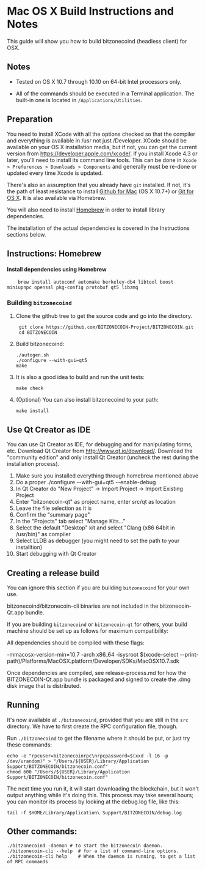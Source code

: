 Mac OS X Build Instructions and Notes
====================================
This guide will show you how to build bitzonecoind (headless client) for OSX.

Notes
-----

* Tested on OS X 10.7 through 10.10 on 64-bit Intel processors only.

* All of the commands should be executed in a Terminal application. The
built-in one is located in `/Applications/Utilities`.

Preparation
-----------

You need to install XCode with all the options checked so that the compiler
and everything is available in /usr not just /Developer. XCode should be
available on your OS X installation media, but if not, you can get the
current version from https://developer.apple.com/xcode/. If you install
Xcode 4.3 or later, you'll need to install its command line tools. This can
be done in `Xcode > Preferences > Downloads > Components` and generally must
be re-done or updated every time Xcode is updated.

There's also an assumption that you already have `git` installed. If
not, it's the path of least resistance to install [Github for Mac](https://mac.github.com/)
(OS X 10.7+) or
[Git for OS X](https://code.google.com/p/git-osx-installer/). It is also
available via Homebrew.

You will also need to install [Homebrew](http://brew.sh) in order to install library
dependencies.

The installation of the actual dependencies is covered in the Instructions
sections below.

Instructions: Homebrew
----------------------

#### Install dependencies using Homebrew

        brew install autoconf automake berkeley-db4 libtool boost miniupnpc openssl pkg-config protobuf qt5 libzmq

### Building `bitzonecoind`

1. Clone the github tree to get the source code and go into the directory.

        git clone https://github.com/BITZONECOIN-Project/BITZONECOIN.git
        cd BITZONECOIN

2.  Build bitzonecoind:

        ./autogen.sh
        ./configure --with-gui=qt5
        make

3.  It is also a good idea to build and run the unit tests:

        make check

4.  (Optional) You can also install bitzonecoind to your path:

        make install

Use Qt Creator as IDE
------------------------
You can use Qt Creator as IDE, for debugging and for manipulating forms, etc.
Download Qt Creator from http://www.qt.io/download/. Download the "community edition" and only install Qt Creator (uncheck the rest during the installation process).

1. Make sure you installed everything through homebrew mentioned above
2. Do a proper ./configure --with-gui=qt5 --enable-debug
3. In Qt Creator do "New Project" -> Import Project -> Import Existing Project
4. Enter "bitzonecoin-qt" as project name, enter src/qt as location
5. Leave the file selection as it is
6. Confirm the "summary page"
7. In the "Projects" tab select "Manage Kits..."
8. Select the default "Desktop" kit and select "Clang (x86 64bit in /usr/bin)" as compiler
9. Select LLDB as debugger (you might need to set the path to your installtion)
10. Start debugging with Qt Creator

Creating a release build
------------------------
You can ignore this section if you are building `bitzonecoind` for your own use.

bitzonecoind/bitzonecoin-cli binaries are not included in the bitzonecoin-Qt.app bundle.

If you are building `bitzonecoind` or `bitzonecoin-qt` for others, your build machine should be set up
as follows for maximum compatibility:

All dependencies should be compiled with these flags:

 -mmacosx-version-min=10.7
 -arch x86_64
 -isysroot $(xcode-select --print-path)/Platforms/MacOSX.platform/Developer/SDKs/MacOSX10.7.sdk

Once dependencies are compiled, see release-process.md for how the BITZONECOIN-Qt.app
bundle is packaged and signed to create the .dmg disk image that is distributed.

Running
-------

It's now available at `./bitzonecoind`, provided that you are still in the `src`
directory. We have to first create the RPC configuration file, though.

Run `./bitzonecoind` to get the filename where it should be put, or just try these
commands:

    echo -e "rpcuser=bitzonecoinrpc\nrpcpassword=$(xxd -l 16 -p /dev/urandom)" > "/Users/${USER}/Library/Application Support/BITZONECOIN/bitzonecoin.conf"
    chmod 600 "/Users/${USER}/Library/Application Support/BITZONECOIN/bitzonecoin.conf"

The next time you run it, it will start downloading the blockchain, but it won't
output anything while it's doing this. This process may take several hours;
you can monitor its process by looking at the debug.log file, like this:

    tail -f $HOME/Library/Application\ Support/BITZONECOIN/debug.log

Other commands:
-------

    ./bitzonecoind -daemon # to start the bitzonecoin daemon.
    ./bitzonecoin-cli --help  # for a list of command-line options.
    ./bitzonecoin-cli help    # When the daemon is running, to get a list of RPC commands
